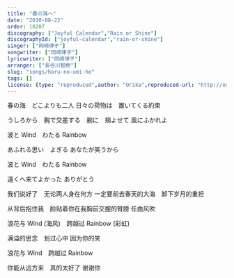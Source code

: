 ```yaml
---
title: "春の海へ"
date: "2010-08-22"
order: 10207
discography: ["Joyful Calendar","Rain or Shine"]
discographyId: ["joyful-calendar","rain-or-shine"]
singer: ["岡崎律子"]
songwriter: ["岡崎律子"]
lyricwriter: ["岡崎律子"]
arranger: ["長谷川智樹"]
slug: "songs/haru-no-umi-he"
tags: []
license: {type: "reproduced",author: "Orika",reproduced-url: "http://orikamushi.myweb.hinet.net/",reproduced-website: "織歌蟲網站"}
---
```


春の海　どこよりも二人 
日々の荷物は　置いてくる約束 

うしろから　胸で交差する　腕に　頬よせて 
風にふかれよ 

波と Wind　わたる Rainbow 

あふれる思い　よぎる 
あなたが笑うから 

波と Wind　わたる Rainbow 

遠くへ来てよかった 
ありがとう

我们说好了　无论两人身在何方 
一定要前去春天的大海　卸下岁月的重担 

从背后抱住我　脸贴着你在我胸前交握的臂膀 
任由风吹 

浪花与 Wind (海风)　跨越过 Rainbow (彩虹) 

满溢的思念　划过心中 
因为你的笑 

浪花与 Wind　跨越过 Rainbow 

你能从远方来　真的太好了 
谢谢你
